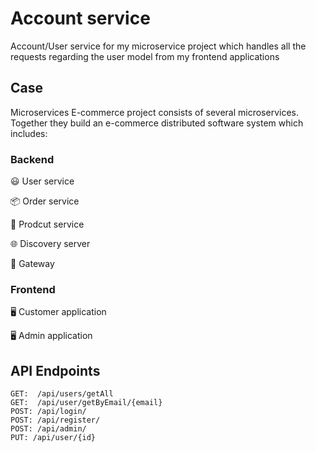 # Account service
Account/User service for my microservice project which handles all the requests regarding the user model from my frontend applications

## Case
Microservices E-commerce project consists of several microservices. Together they build an e-commerce distributed software system which includes:

### Backend
😃 User service

📦 Order service

🏬 Prodcut service

🌐 Discovery server

🔀 Gateway 

### Frontend
🖥️ Customer application

🖥️ Admin application

## API Endpoints
```
GET:  /api/users/getAll
GET:  /api/user/getByEmail/{email}
POST: /api/login/
POST: /api/register/
POST: /api/admin/
PUT: /api/user/{id}
```
